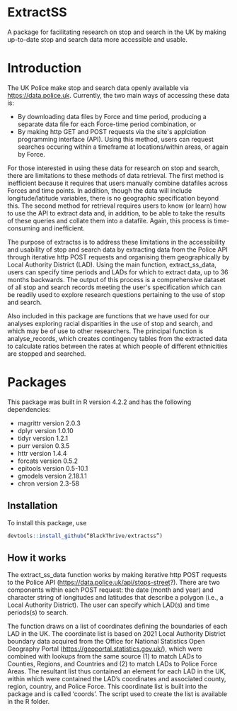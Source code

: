 # ExtractSS

A package for facilitating research on stop and search in the UK by making up-to-date stop and search data more accessible and usable.

# Introduction

The UK Police make stop and search data openly available via https://data.police.uk. Currently, the two main ways of accessing these data is:
- By downloading data files by Force and time period, producing a separate data file for each Force-time period combination, or
- By making http GET and POST requests via the site's applciation programming interface (API). Using this method, users can request searches occuring within a timeframe at locations/within areas, or again by Force.

For those interested in using these data for research on stop and search, there are limitations to these methods of data retrieval. The first method is inefficient because it requires that users manually combine datafiles across Forces and time points. In addition, though the data will include longitude/latitude variables, there is no geographic specification beyond this. The second method for retrieval requires users to know (or learn) how to use the API to extract data and, in addition, to be able to take the results of these queries and collate them into a datafile. Again, this process is time-consuming and inefficient. 

The purpose of extractss is to address these limitations in the accessibility and usability of stop and search data by extracting data from the Police API through iterative http POST requests and organising them geographically by Local Authority District (LAD). Using the main function, extract_ss_data, users can specify time periods and LADs for which to extract data, up to 36 months backwards. The output of this process is a comprehensive dataset of all stop and search records meeting the user's specification which can be readily used to explore research questions pertaining to the use of stop and search. 

Also included in this package are functions that we have used for our analyses exploring racial disparities in the use of stop and search, and which may be of use to other researchers. The principal function is analyse_records, which creates contingency tables from the extracted data to calculate ratios between the rates at which people of different ethnicities are stopped and searched.

# Packages
This package was built in R version 4.2.2 and has the following dependencies:
-	magrittr version 2.0.3
-	dplyr version 1.0.10
-	tidyr version 1.2.1
-	purr version 0.3.5
-	httr version 1.4.4
-	forcats version 0.5.2
-	epitools version 0.5-10.1
-	gmodels version 2.18.1.1
-	chron version 2.3-58

## Installation
To install this package, use 
```R
devtools::install_github(“BlackThrive/extractss”)
```
## How it works
The extract_ss_data function works by making iterative http POST requests to the Police API (https://data.police.uk/api/stops-street?). There are two components within each POST request: the date (month and year) and character string of longitudes and latitudes that describe a polygon (i.e., a Local Authority District). The user can specify which LAD(s) and time periods(s) to search. 

The function draws on a list of coordinates defining the boundaries of each LAD in the UK. The coordinate list is based on 2021 Local Authority District boundary data acquired from the Office for National Statistics Open Geography Portal (https://geoportal.statistics.gov.uk/), which were combined with lookups from the same source (1) to match LADs to Counties, Regions, and Countries and (2) to match LADs to Police Force Areas. The resultant list thus contained an element for each LAD in the UK, within which were contained the LAD’s coordinates and associated county, region, country, and Police Force. This coordinate list is built into the package and is called ‘coords’. The script used to create the list is available in the R folder.
